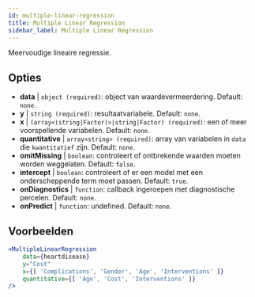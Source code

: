 ```yaml
---
id: multiple-linear-regression
title: Multiple Linear Regression
sidebar_label: Multiple Linear Regression
---
```


Meervoudige lineaire regressie.

## Opties

* __data__ | `object (required)`: object van waardevermeerdering. Default: `none`.
* __y__ | `string (required)`: resultaatvariabele. Default: `none`.
* __x__ | `(array<(string|Factor)>|string|Factor) (required)`: een of meer voorspellende variabelen. Default: `none`.
* __quantitative__ | `array<string> (required)`: array van variabelen in `data` die `kwantitatief` zijn. Default: `none`.
* __omitMissing__ | `boolean`: controleert of ontbrekende waarden moeten worden weggelaten. Default: `false`.
* __intercept__ | `boolean`: controleert of er een model met een onderscheppende term moet passen. Default: `true`.
* __onDiagnostics__ | `function`: callback ingeroepen met diagnostische percelen. Default: `none`.
* __onPredict__ | `function`: undefined. Default: `none`.


## Voorbeelden

```jsx live
<MultipleLinearRegression 
    data={heartdisease} 
    y="Cost"
    x={[ 'Complications', 'Gender', 'Age', 'Interventions' ]}
    quantitative={[ 'Age', 'Cost', 'Interventions' ]}
/>
```

